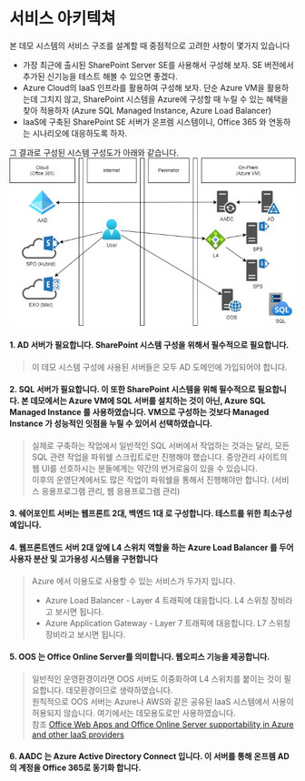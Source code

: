 # 서비스 아키텍쳐

본 데모 시스템의 서비스 구조를 설계할 때 중점적으로 고려한 사항이 몇가지 있습니다
+ 가장 최근에 출시된 SharePoint Server SE를 사용해서 구성해 보자. SE 버전에서 추가된 신기능을 테스트 해볼 수 있으면 좋겠다.
+ Azure Cloud의 IaaS 인프라를 활용하여 구성해 보자. 단순 Azure VM을 활용하는데 그치지 않고, SharePoint 시스템을 Azure에 구성할 때 누릴 수 있는 혜택을 찾아 적용하자 (Azure SQL Managed Instance, Azure Load Balancer)
+ IaaS에 구축된 SharePoint SE 서버가 온프렘 시스템이니, Office 365 와 연동하는 시나리오에 대응하도록 하자.

그 결과로 구성된 시스템 구성도가 아래와 같습니다.   
![서비스](112701.jpg)

#### 1. AD 서버가 필요합니다. SharePoint 시스템 구성을 위해서 필수적으로 필요합니다.
> 이 데모 시스템 구성에 사용된 서버들은 모두 AD 도메인에 가입되어야 합니다.
#### 2. SQL 서버가 필요합니다. 이 또한 SharePoint 시스템을 위해 필수적으로 필요합니다. 본 데모에서는 Azure VM에 SQL 서버를 설치하는 것이 아닌, Azure SQL Managed Instance 를 사용하였습니다. VM으로 구성하는 것보다 Managed Instance 가 성능적인 잇점을 누릴 수 있어서 선택하였습니다.
> 실제로 구축하는 작업에서 일반적인 SQL 서버에서 작업하는 것과는 달리, 모든 SQL 관련 작업을 파워쉘 스크립트로만 진행해야 했습니다. 중앙관리 사이트의 웹 UI를 선호하시는 분들에게는 약간의 번거로움이 있을 수 있습니다.    
> 이후의 운영단계에서도 많은 작업이 파워쉘을 통해서 진행해야만 합니다. (서비스 응용프로그램 관리, 웹 응용프로그램 관리)
#### 3. 쉐어포인트 서버는 웹프론트 2대, 백엔드 1대 로 구성합니다. 테스트를 위한 최소구성 예입니다.
#### 4. 웹프론트엔드 서버 2대 앞에 L4 스위치 역할을 하는 Azure Load Balancer 를 두어 사용자 분산 및 고가용성 시스템을 구현합니다
> Azure 에서 이용도로 사용할 수 있는 서비스가 두가지 입니다.
> - Azure Load Balancer - Layer 4 트래픽에 대응합니다. L4 스위칭 장비라고 보시면 됩니다.
> - Azure Application Gateway - Layer 7 트래픽에 대응합니다. L7 스위칭 장비라고 보시면 됩니다.
#### 5. OOS 는 Office Online Server를 의미합니다. 웹오피스 기능을 제공합니다.
> 일반적인 운영환경이라면 OOS 서버도 이중화하여 L4 스위치를 붙이는 것이 필요합니다. 데모환경이므로 생략하였습니다.   
> 원칙적으로 OOS 서버는 Azure나 AWS와 같은 공유된 IaaS 시스템에서 사용이 허용되지 않습니다. 여기에서는 데모용도로만 사용하였습니다.   
> 참조 [Office Web Apps and Office Online Server supportability in Azure and other IaaS providers](https://support.microsoft.com/en-us/office/office-web-apps-and-office-online-server-supportability-in-azure-and-other-iaas-providers-61eb97b6-f83e-4852-bfe8-727b52d884dd)
#### 6. AADC 는 Azure Active Directory Connect 입니다. 이 서버를 통해 온프렘 AD의 계정을 Office 365로 동기화 합니다.

